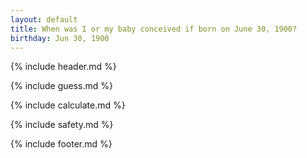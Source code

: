 ```yaml
---
layout: default
title: When was I or my baby conceived if born on June 30, 1900?
birthday: Jun 30, 1900
---
```


{% include header.md %}

{% include guess.md %}

{% include calculate.md %}

{% include safety.md %}

{% include footer.md %}




